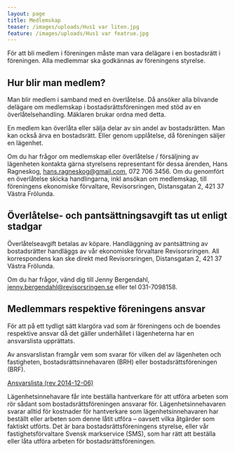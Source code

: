 ```yaml
---
layout: page
title: Medlemskap
teaser: /images/uploads/Hus1 var liten.jpg
feature: /images/uploads/Hus1 var featrue.jpg
---
```

För att bli medlem i föreningen måste man vara delägare i en bostadsrätt i föreningen. Alla medlemmar ska godkännas av föreningens styrelse.

## Hur blir man medlem?

Man blir medlem i samband med en överlåtelse. Då ansöker alla blivande delägare om medlemskap i bostadsrättsföreningen med stöd av en överlåtelsehandling. Mäklaren brukar ordna med detta. 

En medlem kan överlåta eller sälja delar av sin andel av bostadsrätten. Man kan också ärva en bostadsrätt. Eller genom upplåtelse, då föreningen säljer en lägenhet.

Om du har frågor om medlemskap eller överlåtelse / försäljning av lägenheten kontakta gärna styrelsens representant för dessa ärenden, Hans Ragneskog, hans.ragneskog@gmail.com, 072 706 3456. Om du genomfört en överlåtelse skicka handlingarna, inkl ansökan om medlemskap, till föreningens ekonomiske förvaltare, Revisorsringen, Distansgatan 2, 421 37 Västra Frölunda.

## Överlåtelse- och pantsättningsavgift tas ut enligt stadgar

Överlåtelseavgift betalas av köpare. Handläggning av pantsättning av bostadsrätter handläggs av vår ekonomiske förvaltare Revisorsringen. All korrespondens kan ske direkt med Revisorsringen, Distansgatan 2, 421 37 Västra Frölunda.

Om du har frågor, vänd dig till Jenny Bergendahl, jenny.bergendahl@revisorsringen.se eller tel 031-7098158.

## Medlemmars respektive föreningens ansvar

För att på ett tydligt sätt klargöra vad som är föreningens och de boendes respektive ansvar då det gäller underhållet i lägenheterna har en ansvarslista upprättats.

Av ansvarslistan framgår vem som svarar för vilken del av lägenheten och fastigheten, bostadsrättsinnehavaren (BRH) eller bostadsrättsföreningen (BRF).

[Ansvarslista (rev 2014-12-06)](/images/uploads/Ansvarsfordelning_rev_Brf_bilaga_2014-12-06.pdf)

Lägenhetsinnehavare får inte beställa hantverkare för att utföra arbeten som rör sådant som bostadsrättsföreningen ansvarar för. Lägenhetsinnehavaren svarar alltid för kostnader för hantverkare som lägenhetsinnehavaren har beställt eller arbeten som denne låtit utföra – oavsett vilka åtgärder som faktiskt utförts. Det är bara bostadsrättsföreningens styrelse, eller vår fastighetsförvaltare Svensk markservice (SMS), som har rätt att beställa eller låta utföra arbeten för bostadsrättsföreningen.

